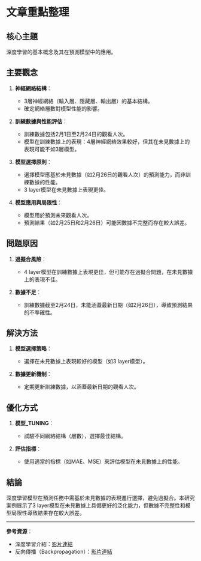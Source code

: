 # 文章重點整理

## 核心主題
深度學習的基本概念及其在預測模型中的應用。

## 主要觀念
1. **神經網絡結構**：
   - 3層神經網絡（輸入層、隱藏層、輸出層）的基本結構。
   - 確定網絡層數對模型性能的影響。

2. **訓練數據與性能評估**：
   - 訓練數據包括2月1日至2月24日的觀看人次。
   - 模型在訓練數據上的表現：4層神經網絡效果較好，但其在未見數據上的表現可能不如3層模型。

3. **模型選擇原則**：
   - 選擇模型應基於未見數據（如2月26日的觀看人次）的預測能力，而非訓練數據的性能。
   - 3 layer模型在未見數據上表現更佳。

4. **模型應用與局限性**：
   - 模型用於預測未來觀看人次。
   - 預測結果（如2月25日和2月26日）可能因數據不完整而存在較大誤差。

## 問題原因
1. **過擬合風險**：
   - 4 layer模型在訓練數據上表現更佳，但可能存在過擬合問題，在未見數據上的表現不佳。

2. **數據不足**：
   - 訓練數據截至2月24日，未能涵蓋最新日期（如2月26日），導致預測結果的不準確性。

## 解決方法
1. **模型選擇策略**：
   - 選擇在未見數據上表現較好的模型（如3 layer模型）。

2. **數據更新機制**：
   - 定期更新訓練數據，以涵蓋最新日期的觀看人次。

## 優化方式
1. **模型_TUNING**：
   - 試驗不同網絡結構（層數），選擇最佳結構。

2. **評估指標**：
   - 使用適當的指標（如MAE、MSE）來評估模型在未見數據上的性能。

## 結論
深度學習模型在預測任務中需基於未見數據的表現進行選擇，避免過擬合。本研究案例展示了3 layer模型在未見數據上具備更好的泛化能力，但數據不完整性和模型局限性導致結果存在較大誤差。

---

**參考資源**：
- 深度學習介紹：[影片連結](#)
- 反向傳播（Backpropagation）：[影片連結](#)
